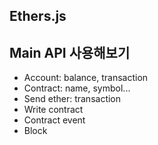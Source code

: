 ## Ethers.js 


## Main API 사용해보기
- Account: balance, transaction
- Contract: name, symbol...
- Send ether: transaction
- Write contract
- Contract event
- Block
